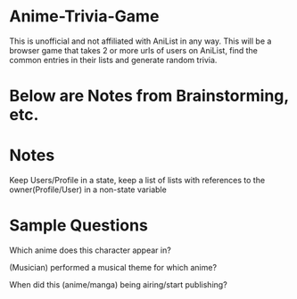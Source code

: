 # Anime-Trivia-Game
This is unofficial and not affiliated with AniList in any way.
This will be a browser game that takes 2 or more urls of users on AniList, find the common entries in their lists and generate random trivia.

# Below are Notes from Brainstorming, etc.

# Notes
Keep Users/Profile in a state, keep a list of lists with references to the owner(Profile/User) in a non-state variable

# Sample Questions
Which anime does this character appear in?

(Musician) performed a musical theme for which anime?

When did this (anime/manga) being airing/start publishing?

